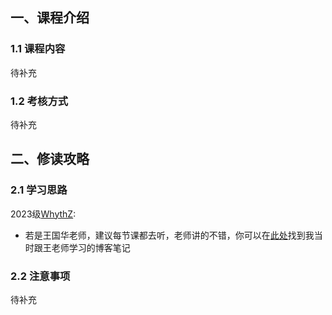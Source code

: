## 一、课程介绍

### 1.1 课程内容
待补充

### 1.2 考核方式
待补充

## 二、修读攻略

### 2.1 学习思路
2023级[WhythZ](https://github.com/WhythZ):

- 若是王国华老师，建议每节课都去听，老师讲的不错，你可以在[此处](https://zhuanlan.zhihu.com/p/9442757397)找到我当时跟王老师学习的博客笔记

### 2.2 注意事项
待补充